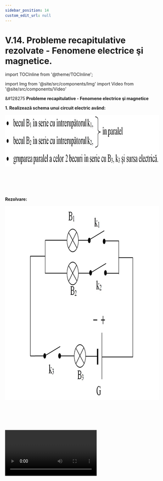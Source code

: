 ```yaml
---
sidebar_position: 14
custom_edit_url: null
---
```


# V.14. Probleme recapitulative rezolvate - Fenomene electrice şi magnetice.


import TOCInline from '@theme/TOCInline';

<TOCInline toc={toc} />


import Img from '@site/src/components/Img'
import Video from '@site/src/components/Video'




<div class="alert alert--warning" role="alert">

&#128275 **Probleme recapitulative - Fenomene electrice şi magnetice**



**1. Realizează schema unui circuit electric având:**



<Img className="img-responsive4" src="fizica/clasa6/capitolul5/5_11_Poza1_DateleProblemei_ProblemaModel1.jpg" width="1000" height="169" />


<br></br>
<br></br>



**Rezolvare:**



<Img className="img-responsive5" src="fizica/clasa6/capitolul5/5_11_Poza2_SchemaCircuit_ProblemaModel1.jpg" width="1000" height="635" />

<br></br>
<br></br>


<Video src="https://www.youtube.com/embed/MFC2NLHpesY" />



<br></br>
<br></br>
<br></br>




**2. Se dă următorul circuit în care toate becurile luminează normal, când se închide întrerupătorul.**



<Img className="img-responsive5" src="fizica/clasa6/capitolul5/5_11_Poza3_SchemaCircuit_ProblemaModel2.jpg" width="1000" height="738" />


<br></br>
<br></br>




**Se cere:**

a)	Cum sunt legate becurile?

b)	Ce măsoară voltmetrul și ce valoare arată el?

c)	Ce măsoară ampermetrul și ce valoare arată el?

d)	Care sunt valorile nominale ale becului B<sub>3</sub>?



<br></br>





**Rezolvare:**


a)	B<sub>1</sub> este în paralel cu gruparea serie formată de B<sub>2</sub> și B<sub>3</sub>.

b)	Voltmetrul măsoară tensiunea electrică și indică 6V.

c)	Ampermetrul măsoară intensitatea curentului electric și indică

I = 0,3 A + 0,2 A = 0,5 A, deoarece curentul de la sursă se ramifică pe cele două laturi ale grupării paralel.

d)	Becul B<sub>3</sub> are intensitatea de 0,2 A, deoarece este în serie cu B<sub>2</sub> și prin ele trece același curent. Becul B<sub>3</sub> are tensiunea de 3,5 V, deoarece este în serie cu B<sub>2</sub> și tensiunea la capetele lor se adună: 2,5 V + 3,5 V = 6 V (tensiunea la bornele grupării, 6 V, este egală cu suma tensiunilor la bornele becurilor legate în serie).




<br></br>


<Video src="https://www.youtube.com/embed/SCFlg9Z49zk" />



<br></br>
<br></br>
<br></br>



**3. Precizează ce becuri luminează când:**


a)	k<sub>1</sub>, k<sub>2</sub>, k<sub>3</sub> se închid.

b)	k<sub>1</sub>, k<sub>2</sub>, k<sub>3</sub> se deschid.

c)	k<sub>1</sub>, k<sub>2</sub> se închid și k3 se deschide.





<Img className="img-responsive5" src="fizica/clasa6/capitolul5/5_11_Poza4_SchemaCircuit_ProblemaModel3.jpg" width="1000" height="675" />


<br></br>
<br></br>



**Rezolvare:**


a) Când k<sub>1</sub>, k<sub>2</sub>, k<sub>3</sub> se închid, k<sub>3</sub> scurtcircuitează pe B<sub>3</sub> și B<sub>3</sub> se stinge. B<sub>1</sub> și B<sub>2</sub> luminează, deoarece sunt în serie cu B<sub>3</sub>.

b) Când k<sub>1</sub>, k<sub>2</sub>, k<sub>3</sub> se deschid, nu mai luminează niciun bec.

c) Când k<sub>1</sub>, k<sub>2</sub> se închid și k<sub>3</sub> se deschide, luminează toate becurile.



<br></br>


<Video src="https://www.youtube.com/embed/Xd6jAn5CV-I" />



</div>


